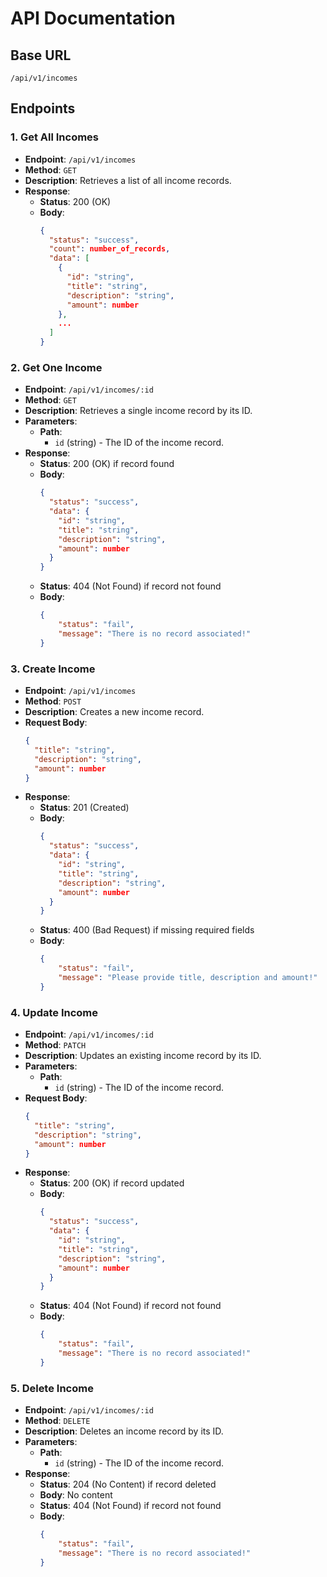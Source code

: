# API Documentation

## Base URL

`/api/v1/incomes`

## Endpoints

### 1. Get All Incomes

-   **Endpoint**: `/api/v1/incomes`
-   **Method**: `GET`
-   **Description**: Retrieves a list of all income records.
-   **Response**:
    -   **Status**: 200 (OK)
    -   **Body**:
        ```json
        {
          "status": "success",
          "count": number_of_records,
          "data": [
            {
              "id": "string",
              "title": "string",
              "description": "string",
              "amount": number
            },
            ...
          ]
        }
        ```

### 2. Get One Income

-   **Endpoint**: `/api/v1/incomes/:id`
-   **Method**: `GET`
-   **Description**: Retrieves a single income record by its ID.
-   **Parameters**:
    -   **Path**:
        -   `id` (string) - The ID of the income record.
-   **Response**:
    -   **Status**: 200 (OK) if record found
    -   **Body**:
        ```json
        {
          "status": "success",
          "data": {
            "id": "string",
            "title": "string",
            "description": "string",
            "amount": number
          }
        }
        ```
    -   **Status**: 404 (Not Found) if record not found
    -   **Body**:
        ```json
        {
            "status": "fail",
            "message": "There is no record associated!"
        }
        ```

### 3. Create Income

-   **Endpoint**: `/api/v1/incomes`
-   **Method**: `POST`
-   **Description**: Creates a new income record.
-   **Request Body**:
    ```json
    {
      "title": "string",
      "description": "string",
      "amount": number
    }
    ```
-   **Response**:
    -   **Status**: 201 (Created)
    -   **Body**:
        ```json
        {
          "status": "success",
          "data": {
            "id": "string",
            "title": "string",
            "description": "string",
            "amount": number
          }
        }
        ```
    -   **Status**: 400 (Bad Request) if missing required fields
    -   **Body**:
        ```json
        {
            "status": "fail",
            "message": "Please provide title, description and amount!"
        }
        ```

### 4. Update Income

-   **Endpoint**: `/api/v1/incomes/:id`
-   **Method**: `PATCH`
-   **Description**: Updates an existing income record by its ID.
-   **Parameters**:
    -   **Path**:
        -   `id` (string) - The ID of the income record.
-   **Request Body**:
    ```json
    {
      "title": "string",
      "description": "string",
      "amount": number
    }
    ```
-   **Response**:
    -   **Status**: 200 (OK) if record updated
    -   **Body**:
        ```json
        {
          "status": "success",
          "data": {
            "id": "string",
            "title": "string",
            "description": "string",
            "amount": number
          }
        }
        ```
    -   **Status**: 404 (Not Found) if record not found
    -   **Body**:
        ```json
        {
            "status": "fail",
            "message": "There is no record associated!"
        }
        ```

### 5. Delete Income

-   **Endpoint**: `/api/v1/incomes/:id`
-   **Method**: `DELETE`
-   **Description**: Deletes an income record by its ID.
-   **Parameters**:
    -   **Path**:
        -   `id` (string) - The ID of the income record.
-   **Response**:
    -   **Status**: 204 (No Content) if record deleted
    -   **Body**: No content
    -   **Status**: 404 (Not Found) if record not found
    -   **Body**:
        ```json
        {
            "status": "fail",
            "message": "There is no record associated!"
        }
        ```
